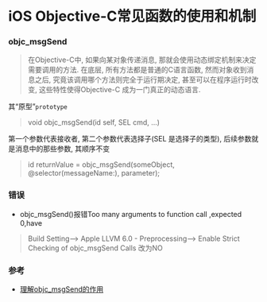 # iOS Objective-C常见函数的使用和机制

### objc_msgSend
> 在Objective-C中, 如果向某对象传递消息, 那就会使用动态绑定机制来决定需要调用的方法. 在底层, 所有方法都是普通的C语言函数, 然而对象收到消息之后, 究竟该调用哪个方法则完全于运行期决定, 甚至可以在程序运行时改变, 这些特性使得Objective-C 成为一门真正的动态语言.

其“原型”`prototype`
>  void objc_msgSend(id self, SEL cmd, ...)

第一个参数代表接收者, 第二个参数代表选择子(SEL 是选择子的类型), 后续参数就是消息中的那些参数, 其顺序不变
> id returnValue = objc_msgSend(someObject, @selector(messageName:), parameter);

### 错误
* objc_msgSend()报错Too many arguments to function call ,expected 0,have 
> Build Setting--> Apple LLVM 6.0 - Preprocessing--> Enable Strict Checking of objc_msgSend Calls  改为NO



### 参考
* [理解objc_msgSend的作用](http://www.jianshu.com/p/7e588db4cd29)